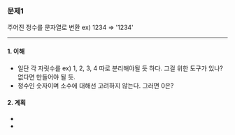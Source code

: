 ### 문제1
주어진 정수를 문자열로 변환
ex) 1234 => '1234'

---

#### 1. 이해 
- 일단 각 자릿수를 ex) 1, 2, 3, 4 따로 분리해야될 듯 하다. 그걸 위한 도구가 있나? 없다면 만들어야 될 듯.
- 정수인 숫자이며 소수에 대해선 고려하지 않는다. 그러면 0은?

#### 2. 계획
- 
- 
